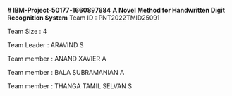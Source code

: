 **# IBM-Project-50177-1660897684**
**A Novel Method for Handwritten Digit Recognition System**
Team ID : PNT2022TMID25091

Team Size : 4

Team Leader : ARAVIND S

Team member : ANAND XAVIER A

Team member : BALA SUBRAMANIAN A

Team member : THANGA TAMIL SELVAN S
